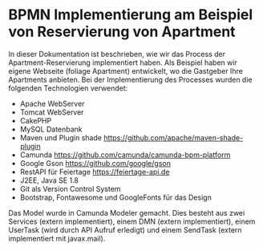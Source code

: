 # BPMN Implementierung am Beispiel von Reservierung von Apartment

In dieser Dokumentation ist beschrieben, wie wir das Process der Apartment-Reservierung implementiert haben. Als Beispiel haben wir eigene Webseite (foliage Apartment) entwickelt, wo die Gastgeber Ihre Apartments anbieten. Bei der Implementierung des Processes wurden die folgenden Technologien verwendet:

   * Apache WebServer
   * Tomcat WebServer
   * CakePHP
   * MySQL Datenbank
   * Maven und Plugin shade https://github.com/apache/maven-shade-plugin
   * Camunda https://github.com/camunda/camunda-bpm-platform
   * Google Gson https://github.com/google/gson
   * RestAPI für Feiertage https://feiertage-api.de
   * J2EE, Java SE 1.8
   * Git als Version Control System
   * Bootstrap, Fontawesome und GoogleFonts für das Design 
    
Das Model wurde in Camunda Modeler gemacht. Dies besteht aus zwei Services (extern implementiert), einem DMN (extern implementiert), einem UserTask (wird durch API Aufruf erledigt) und einem SendTask (extern implementiert mit javax.mail). 

